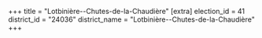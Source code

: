 +++
title = "Lotbinière--Chutes-de-la-Chaudière"
[extra]
election_id = 41
district_id = "24036"
district_name = "Lotbinière--Chutes-de-la-Chaudière"
+++
